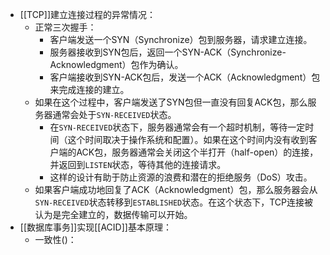 - [[TCP]]建立连接过程的异常情况：
	- 正常三次握手：
		- 客户端发送一个SYN（Synchronize）包到服务器，请求建立连接。
		- 服务器接收到SYN包后，返回一个SYN-ACK（Synchronize-Acknowledgment）包作为确认。
		- 客户端接收到SYN-ACK包后，发送一个ACK（Acknowledgment）包来完成连接的建立。
	- 如果在这个过程中，客户端发送了SYN包但一直没有回复ACK包，那么服务器通常会处于`SYN-RECEIVED`状态。
		- 在`SYN-RECEIVED`状态下，服务器通常会有一个超时机制，等待一定时间（这个时间取决于操作系统和配置）。如果在这个时间内没有收到客户端的ACK包，服务器通常会关闭这个半打开（half-open）的连接，并返回到`LISTEN`状态，等待其他的连接请求。
		- 这样的设计有助于防止资源的浪费和潜在的拒绝服务（DoS）攻击。
	- 如果客户端成功地回复了ACK（Acknowledgment）包，那么服务器会从`SYN-RECEIVED`状态转移到`ESTABLISHED`状态。在这个状态下，TCP连接被认为是完全建立的，数据传输可以开始。
- [[数据库事务]]实现[[ACID]]基本原理：
	- 一致性()：